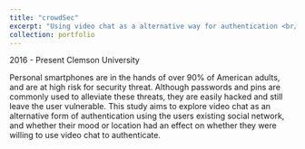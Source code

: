 ```yaml
---
title: "crowdSec"
excerpt: "Using video chat as a alternative way for authentication <br/><img src='/images/authentication.jpg' width='400'>"
collection: portfolio
---
```

2016 - Present  Clemson University

Personal smartphones are in the hands of over 90% of
American adults, and are at high risk for security threat.
Although passwords and pins are commonly used to
alleviate these threats, they are easily hacked and still leave
the user vulnerable. This study aims to explore video chat
as an alternative form of authentication using the users
existing social network, and whether their mood or location
had an effect on whether they were willing to use video
chat to authenticate.
